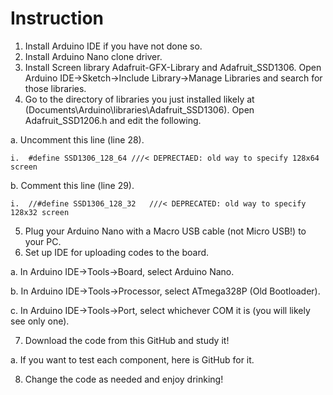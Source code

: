 # Instruction

1.	Install Arduino IDE if you have not done so.
2.	Install Arduino Nano clone driver.
3.	Install Screen library Adafruit-GFX-Library and Adafruit_SSD1306. Open Arduino IDE->Sketch->Include Library->Manage Libraries and search for those libraries.
4.	Go to the directory of libraries you just installed likely at (Documents\Arduino\libraries\Adafruit_SSD1306\). Open Adafruit_SSD1206.h and edit the following.

  a.	Uncomment this line (line 28).
  
    i.	#define SSD1306_128_64 ///< DEPRECTAED: old way to specify 128x64 screen

  b.	Comment this line (line 29).

    i.	//#define SSD1306_128_32   ///< DEPRECATED: old way to specify 128x32 screen
  
5.	Plug your Arduino Nano with a Macro USB cable (not Micro USB!) to your PC. 
6.	Set up IDE for uploading codes to the board.

  a.	In Arduino IDE->Tools->Board, select Arduino Nano.
  
  b.	In Arduino IDE->Tools->Processor, select ATmega328P (Old Bootloader).
  
  c.	In Arduino IDE->Tools->Port, select whichever COM it is (you will likely see only one).
  
7.	Download the code from this GitHub and study it!

  a.	If you want to test each component, here is GitHub for it.
  
8.	Change the code as needed and enjoy drinking!
